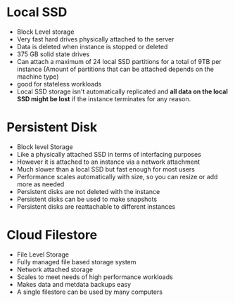 # Local SSD
- Block Level storage
- Very fast hard drives physically attached to the server
- Data is deleted when instance is stopped or deleted
- 375 GB solid state drives
- Can attach a maximum of 24 local SSD partitions for a total of 9TB per instance (Amount of partitions that can be attached depends on the machine type)
- good for stateless workloads
- Local SSD storage isn't automatically replicated and **all data on the local SSD might be lost** if the instance terminates for any reason.

# Persistent Disk
- Block level Storage
- Like a physically attached SSD in terms of interfacing purposes
- However it is attached to an instance via a network attachment
- Much slower than a local SSD but fast enough for most users
- Performance scales automatically with size, so you can resize or add more as needed
- Persistent disks are not deleted with the instance
- Persistent disks can be used to make snapshots
- Persistent disks are reattachable to different instances

# Cloud Filestore
- File Level Storage
- Fully managed file based storage system
- Network attached storage
- Scales to meet needs of high performance workloads
- Makes data and metdata backups easy
- A single filestore can be used by many computers